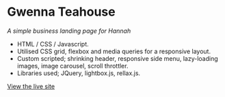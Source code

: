 # Gwenna Teahouse

_A simple business landing page for Hannah_

- HTML / CSS / Javascript.
- Utilised CSS grid, flexbox and media queries for a responsive layout.
- Custom scripted; shrinking header, responsive side menu, lazy-loading images, image carousel, scroll throttler.
- Libraries used; JQuery, lightbox.js, rellax.js.

[View the live site](http://www.gwennateahouse.co.uk/)
